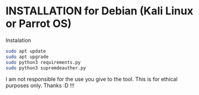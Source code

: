 # INSTALLATION for Debian (Kali Linux or Parrot OS)
Instalation
```bash
sudo apt update
sudo apt upgrade
sudo python3 requirements.py
sudo python3 supremdeauther.py
```


I am not responsible for the use you give to the tool. This is for ethical purposes only. Thanks :D !!!
